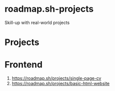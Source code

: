 # roadmap.sh-projects

Skill-up with real-world projects

# Projects

# Frontend

1. https://roadmap.sh/projects/single-page-cv
2. https://roadmap.sh/projects/basic-html-website
